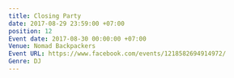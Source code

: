```yaml
---
title: Closing Party
date: 2017-08-29 23:59:00 +07:00
position: 12
Event date: 2017-08-30 00:00:00 +07:00
Venue: Nomad Backpackers
Event URL: https://www.facebook.com/events/1218582694914972/
Genre: DJ
---
```


